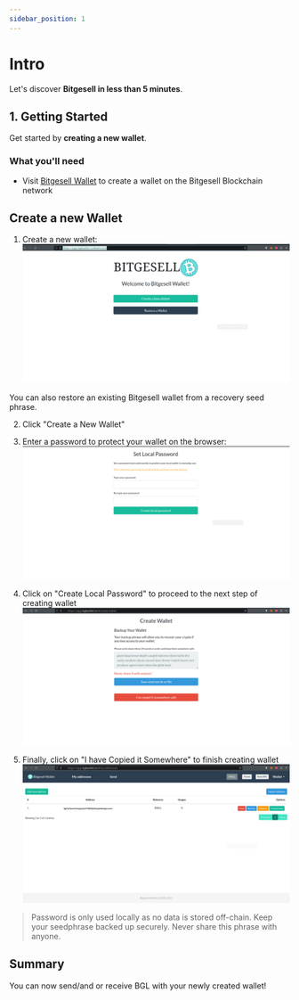 ```yaml
---
sidebar_position: 1
---
```


# Intro

Let's discover **Bitgesell in less than 5 minutes**.

## 1. Getting Started

Get started by **creating a new wallet**.


### What you'll need

- Visit [Bitgesell Wallet](https://app.bglwallet.io/#welcome) to create a wallet on the Bitgesell Blockchain network

## Create a new Wallet

1. Create a new wallet:
![create-wallet-image](/img/create-wallet.png)

You can also restore an existing Bitgesell wallet from a recovery seed phrase.

2. Click "Create a New Wallet"
3. Enter a password to protect your wallet on the browser:
![create-passoword-image](/img/create-password.png)

4. Click on "Create Local Password" to proceed to the next step of creating wallet
![create-passoword-image](/img/create-seed-phrase-backup.png)
5. Finally, click on "I have Copied it Somewhere" to finish creating wallet
![create-passoword-image](/img/wallet-landing.png)



> Password is only used locally as no data is stored off-chain. Keep your seedphrase backed up securely. Never share this phrase with anyone.
## Summary
You can now send/and or receive BGL with your newly created wallet!
